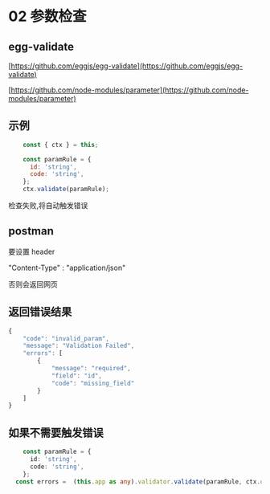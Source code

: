 # 02 参数检查

## egg-validate

[https://github.com/eggjs/egg-validate](https://github.com/eggjs/egg-validate)

[https://github.com/node-modules/parameter](https://github.com/node-modules/parameter)

## 示例

```js
    const { ctx } = this;

    const paramRule = {
      id: 'string',
      code: 'string',
    };
    ctx.validate(paramRule);
```

检查失败,将自动触发错误


## postman

要设置 header 

"Content-Type" : "application/json"

否则会返回网页


## 返回错误结果

```js
{
    "code": "invalid_param",
    "message": "Validation Failed",
    "errors": [
        {
            "message": "required",
            "field": "id",
            "code": "missing_field"
        }
    ]
}
```

## 如果不需要触发错误

```ts
    const paramRule = {
      id: 'string',
      code: 'string',
    };
  const errors =  (this.app as any).validator.validate(paramRule, ctx.query);

```

